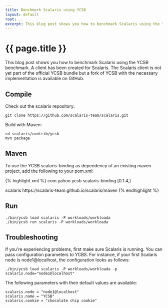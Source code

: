 ```yaml
---
title: Benchmark Scalaris using YCSB
layout: default
root: ..
excerpt: This blog post shows you how to benchmark Scalaris using the YCSB benchmark.
---
```


# {{ page.title }}

This blog post shows you how to benchmark Scalaris using the YCSB benchmark.  A
client has been created for Scalaris. The Scalaris client is not yet part of the
official YCSB bundle but a fork of YCSB with the necessary implementation is
available on GitHub.

## Compile

Check out the scalaris repository:

    git clone https://github.com/scalaris-team/scalaris.git

Build with Maven:

    cd scalaris/contrib/ycsb
    mvn package

## Maven

To use the YCSB scalaris-binding as dependency of an existing maven project,
add the following to your pom.xml:

{% highlight xml %}
<dependencies>
  <dependency>
    <groupId>com.yahoo.ycsb</groupId>
    <artifactId>scalaris-binding</artifactId>
    <version>[0.1.4,)</version>
  </dependency>
</dependencies>

<repositories>
  <repository>
    <id>scalaris</id>
    <url>https://scalaris-team.github.io/scalaris/maven</url>
  </repository>
</repositories>
{% endhighlight %}

## Run

    ./bin/ycsb load scalaris -P workloads/workloada
    ./bin/ycsb run scalaris -P workloads/workloada

## Troubleshooting

If you're experiencing problems, first make sure Scalaris is running. You can
pass configuration parameters to YCBS. For instance, if your first Scalaris node
is node1@localhost, the configuration looks as follows:

    ./bin/ycsb load scalaris -P workloads/workloada -p scalaris.node="node1@localhost"

The following parameters with their default values are available:

    scalaris.node = "node1@localhost"
    scalaris.name = "YCSB"
    scalaris.cookie = "chocolate chip cookie"
